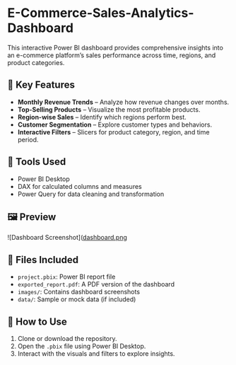 # E-Commerce-Sales-Analytics-Dashboard
This interactive Power BI dashboard provides comprehensive insights into an e-commerce platform’s sales performance across time, regions, and product categories.

## 📌 Key Features
- **Monthly Revenue Trends** – Analyze how revenue changes over months.
- **Top-Selling Products** – Visualize the most profitable products.
- **Region-wise Sales** – Identify which regions perform best.
- **Customer Segmentation** – Explore customer types and behaviors.
- **Interactive Filters** – Slicers for product category, region, and time period.

## 🔧 Tools Used
- Power BI Desktop
- DAX for calculated columns and measures
- Power Query for data cleaning and transformation

## 🖼️ Preview
![Dashboard Screenshot]([dashboard.png](https://github.com/Ishikakour/E-Commerce-Sales-Analytics-Dashboard/blob/main/Dashboard.png)

## 📂 Files Included
- `project.pbix`: Power BI report file
- `exported_report.pdf`: A PDF version of the dashboard
- `images/`: Contains dashboard screenshots
- `data/`: Sample or mock data (if included)

## 📎 How to Use
1. Clone or download the repository.
2. Open the `.pbix` file using Power BI Desktop.
3. Interact with the visuals and filters to explore insights.
